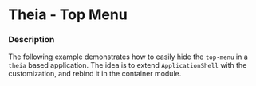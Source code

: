 # Theia - Top Menu

### Description

The following example demonstrates how to easily hide the `top-menu` in a `theia` based application.
The idea is to extend `ApplicationShell` with the customization, and rebind it in the container module.
